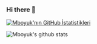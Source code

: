### Hi there 👋

<!--
**Mboyuk/Mboyuk** is a ✨ _special_ ✨ repository because its `README.md` (this file) appears on your GitHub profile.

Here are some ideas to get you started:

- 🔭 I’m currently working on ...
- 🌱 I’m currently learning ...
- 👯 I’m looking to collaborate on ...
- 🤔 I’m looking for help with ...
- 💬 Ask me about ...
- 📫 How to reach me: ...
- 😄 Pronouns: ...
- ⚡ Fun fact: ...
-->


[![Mboyuk'nın GitHub İstatistikleri](https://github-readme-stats.vercel.app/api?username=Mboyuk)](https://github.com/Mboyuk/github-readme-stats)

![Mboyuk's github stats](https://github-readme-stats.vercel.app/api?username=Mboyuk&show_icons=true)
